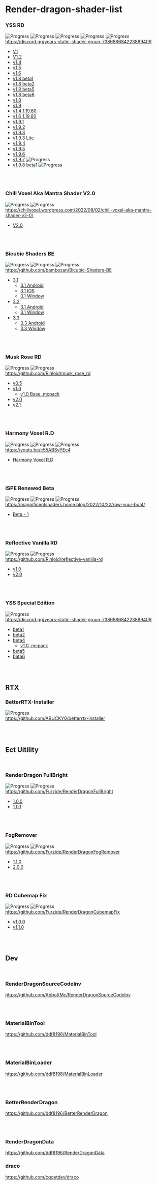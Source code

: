 # Render-dragon-shader-list
### YSS RD
![Progress](https://img.shields.io/badge/Android-brightgreen?style=flat-square)
![Progress](https://img.shields.io/badge/IOS-orange?style=flat-square)
![Progress](https://img.shields.io/badge/Window-blue?style=flat-square)
![Progress](https://img.shields.io/badge/Switch-red?style=flat-square)
![Progress](https://img.shields.io/badge/BetterRenderDragon-ff69b4?style=flat-square)  
https://discord.gg/years-static-shader-group-738688684223889409  
  - [V1](https://cdn.discordapp.com/attachments/972141088607436890/972347754732982282/YSS_for_RenderDragon_v1.zip)
  - [V1.2](https://cdn.discordapp.com/attachments/972141088607436890/972801142851534948/YSS_for_RenderDragon_v1.2.zip)  
  - [v1.4](https://cdn.discordapp.com/attachments/972141088607436890/973825512340336710/YSS_for_RenderDragon_v1.4.zip)  
  - [v1.5](https://cdn.discordapp.com/attachments/972141088607436890/974172944588738580/YSS_for_RenderDragon_v1.5.zip)
  - [v1.6](https://cdn.discordapp.com/attachments/972141088607436890/975756710050426931/YSS_for_RenderDragon_v1.6.zip)
  - [v1.8 beta1](https://cdn.discordapp.com/attachments/972141088607436890/1005717121336090624/YSS_RD_v1.8_Beta1.zip)
  - [v1.8 beta2](https://cdn.discordapp.com/attachments/972141088607436890/1006752018863489117/YSS_RD_v1.8_beta2.zip)
  - [v1.8 beta5](https://cdn.discordapp.com/attachments/972141088607436890/1040820223135199252/YSS_RD_1.8_beta_5.zip)
  - [v1.8 beta6](https://cdn.discordapp.com/attachments/972141088607436890/1042112926401708043/YSS_RD_1.8_beta_6.zip)
  - [v1.8](https://cdn.discordapp.com/attachments/972141088607436890/1060557487507525732/YSS_RD_v1.8.zip)
  - [v1.9](https://cdn.discordapp.com/attachments/972141088607436890/1073634274009419896/YSS_RD_v1.9.zip)
  - [v1.4 1.19.60](https://cdn.discordapp.com/attachments/972141088607436890/1081621327875674172/YSS_RD_1.4_1.19.60.zip)
  - [v1.6 1.19.60](https://cdn.discordapp.com/attachments/972141088607436890/1081621328307695726/YSS_RD_1.6_1.19.60.zip)
  - [v1.9.1](https://cdn.discordapp.com/attachments/972141088607436890/1084364006686474251/YSS_RD_1.9.1.zip)
  - [v1.9.2](https://cdn.discordapp.com/attachments/972141088607436890/1087017885949505616/YSS_RD_1.9.2.zip)
  - [v1.9.3](https://cdn.discordapp.com/attachments/972141088607436890/1089533277662085120/YSS_RD_1.9.3.zip)
  - [v1.9.3 Lite](https://cdn.discordapp.com/attachments/972141088607436890/1089927728544886834/YSS_RD_1.9.3_Lite.zip)
  - [v1.9.4](https://cdn.discordapp.com/attachments/972141088607436890/1091365694953771099/YSS_RD_1.9.4.zip)
  - [v1.9.5](https://cdn.discordapp.com/attachments/972141088607436890/1093536816109461524/YSS_RD_1.9.5.zip)
  - [v1.9.6](https://cdn.discordapp.com/attachments/972141088607436890/1103367207985106954/YSS_RD_1.9.6.zip)
  - [v1.9.7](https://cdn.discordapp.com/attachments/972141088607436890/1105546243414970408/YSS_RD_1.9.7.zip) ![Progress](https://img.shields.io/badge/Switch-red?style=flat-square)
  - [v1.9.8 beta1](https://cdn.discordapp.com/attachments/972141088607436890/1108233005396394024/YSS_RD_1.9.8_Beta1.zip) ![Progress](https://img.shields.io/badge/BetterRenderDragon-ff69b4?style=flat-square)  


<br/>
<br/>

### Chill Voxel Aka Mantra Shader V2.0  
![Progress](https://img.shields.io/badge/Android-brightgreen?style=flat-square)
![Progress](https://img.shields.io/badge/IOS-orange?style=flat-square)  
https://chillvoxel.wordpress.com/2022/08/02/chill-voxel-aka-mantra-shader-v2-0/  
  - [V2.0](https://download2389.mediafire.com/fbwrmfm9bpbgKL5hHIDQ0R23EfYbQcT9UP0ber9JQiK6wSNpCH_FZIW3Rv8ZrkypZjrZGmi19qcmauJHkErantL9/c26hmb2uyipbvbe/Chill+Voxel+Shader+for+R.D+Bedrock+platforms.zip)

<br/>
<br/>

### Bicubic Shaders BE  
![Progress](https://img.shields.io/badge/Android-brightgreen?style=flat-square)
![Progress](https://img.shields.io/badge/IOS-orange?style=flat-square)
![Progress](https://img.shields.io/badge/Window-blue?style=flat-square)  
https://github.com/bambosan/Bicubic-Shaders-BE  
  - [3.1](https://github.com/bambosan/Bicubic-Shaders-BE/releases/tag/3.1)
    - [3.1 Android](https://github.com/bambosan/Bicubic-Shaders-BE/releases/download/3.1/BSBE-RD-Materials-Android-3.1.zip)
    - [3.1 IOS](https://github.com/bambosan/Bicubic-Shaders-BE/releases/download/3.1/BSBE-RD-Materials-iOS-3.1.zip)
    - [3.1 Window](https://github.com/bambosan/Bicubic-Shaders-BE/releases/download/3.1/BSBE-RD-Materials-Windows-3.1.zip)
  - [3.2](https://github.com/bambosan/Bicubic-Shaders-BE/releases/tag/3.2)
    - [3.1 Android](https://github.com/bambosan/Bicubic-Shaders-BE/releases/tag/3.2)
    - [3.1 Window](https://github.com/bambosan/Bicubic-Shaders-BE/releases/download/3.2/BSBE-RD-Materials-Windows.zip)
  - [3.3](https://github.com/bambosan/Bicubic-Shaders-BE/releases/tag/3.3)
    - [3.3 Android](https://github.com/bambosan/Bicubic-Shaders-BE/releases/download/3.3/BSBE-RD-Materials-Android-3.3.zip)
    - [3.3 Window](https://github.com/bambosan/Bicubic-Shaders-BE/releases/download/3.3/BSBE-RD-Materials-Windows-3.3.zip)

<br/>
<br/>

### Musk Rose RD  
![Progress](https://img.shields.io/badge/Android-brightgreen?style=flat-square)
![Progress](https://img.shields.io/badge/Window-blue?style=flat-square)  
https://github.com/Rinloid/musk_rose_rd  
  - [v0.5](https://github.com/Rinloid/musk_rose_rd/releases/download/v0.5/Musk_Rose_RDv0.5.zip)
  - [v1.0](https://github.com/Rinloid/musk_rose_rd/releases/download/v1.0/Musk_Rose_RD_v1.0.zip)
    - [v1.0 Base .mcpack](https://github.com/Rinloid/musk_rose_rd/releases/download/v1.0/Musk_Rose_RD_Base.mcpack)
  - [v2.0](https://github.com/Rinloid/musk_rose_rd/releases/download/v2.0/musk_rose_rd-v2.0.zip)
  - [v2.1](https://github.com/Rinloid/musk_rose_rd/releases/download/v2.1/musk_rose_rd-v2.1.zip)

<br/>
<br/>

### Harmony Voxel R.D  
![Progress](https://img.shields.io/badge/Android-brightgreen?style=flat-square)
![Progress](https://img.shields.io/badge/IOS-orange?style=flat-square)
![Progress](https://img.shields.io/badge/Window-blue?style=flat-square)  
https://youtu.be/c55ABSyYEc4  
  - [Harmony Voxel R.D](https://download2392.mediafire.com/qpbeqifk6zkgrWqPX27AQC3qiUl6ha4fRW5OCE4ub2AJ9l3342uNERtm75HiEM1hqVSDPOQb2sC1V5S-DdLs6OAA/x81jndnwitfr5r9/Harmony+Voxel+R.D.zip)

<br/>
<br/>

### ISPE Renewed Beta  
![Progress](https://img.shields.io/badge/Android-brightgreen?style=flat-square)
![Progress](https://img.shields.io/badge/IOS-orange?style=flat-square)
![Progress](https://img.shields.io/badge/Window-blue?style=flat-square)  
https://magnificentshaders.home.blog/2022/10/22/row-your-boat/  
  - [Beta - 1](https://download2261.mediafire.com/hqdb8tohuqbg4VkZS7ab8KeFKbAYslW2A84k74qdj90p8O_hbJ4SG_JDpjz667bjd0lZ9pUTKjNimYJL9vR3v-Xw/zir4nlq7cn5awrh/ISPE+Renewed+R.D.zip)

<br/>
<br/>

### Reflective Vanilla RD
![Progress](https://img.shields.io/badge/Android-brightgreen?style=flat-square)
![Progress](https://img.shields.io/badge/Window-blue?style=flat-square)  
https://github.com/Rinloid/reflective-vanilla-rd
  - [v1.0](https://github.com/Rinloid/reflective-vanilla-rd/releases/download/v1.0/reflective_vanilla_rd-v1.0.zip)
  - [v2.0](https://github.com/Rinloid/reflective-vanilla-rd/releases/download/v2.0/reflective_vanilla_rd-v2.0.zip)

<br/>
<br/>

### YSS Special Edition
![Progress](https://img.shields.io/badge/RTX2Deferred-BetterRenderDragon-ff69b4?style=flat-square)  
https://discord.gg/years-static-shader-group-738688684223889409
  - [beta1](https://cdn.discordapp.com/attachments/1066623642194153582/1067137962925637722/YSS_Special_Edition_beta1.zip)
  - [beta2](https://cdn.discordapp.com/attachments/1066623642194153582/1067435344028499988/YSS_Special_Edition_beta2.zip)
  - [beta4](https://cdn.discordapp.com/attachments/1066623642194153582/1068534732310196264/YSS_Special_Edition_beta4.zip)
    - [v1.0 .mcpack](https://cdn.discordapp.com/attachments/1066623642194153582/1068534357247152251/YSS_SE_Pack_v1.0.mcpack)
  - [beta5](https://cdn.discordapp.com/attachments/1066623642194153582/1069602081679364167/YSS_Special_Edition_beta5.zip)
  - [bata6](https://cdn.discordapp.com/attachments/1066623642194153582/1071805388065882172/YSS_Special_Edition_beta6.zip)

<br/>
<br/>

## RTX
### BetterRTX-Installer
![Progress](https://img.shields.io/badge/RTX-Window-blue?style=flat-square)  
https://github.com/ABUCKY0/betterrtx-installer

<br/>
<br/>

## Ect Uitility
<br/>

### RenderDragon FullBright
![Progress](https://img.shields.io/badge/Android-brightgreen?style=flat-square)
![Progress](https://img.shields.io/badge/Window-blue?style=flat-square)    
https://github.com/Furzide/RenderDragonFullBright  
  - [1.0.0](https://github.com/Furzide/RenderDragonFullBright/releases/download/v1.0.0/RenderDragonFullBright.1.0.0.zip)
  - [1.0.1](https://github.com/Furzide/RenderDragonFullBright/releases/download/v1.0.1/RenderDragonFullBright.1.0.1.zip)

<br/>
<br/>

### FogRemover
![Progress](https://img.shields.io/badge/Android-brightgreen?style=flat-square)
![Progress](https://img.shields.io/badge/Window-blue?style=flat-square)  
https://github.com/Furzide/RenderDragonFogRemover  
  - [1.1.0](https://github.com/Furzide/RenderDragonFogRemover/releases/download/v1.1.0/RenderDragonNoFog_1.1.0.zip)
  - [2.0.0](https://github.com/Furzide/RenderDragonFogRemover/releases/download/v2.0.0/RenderDragonNoFog_2.0.0.zip)
 
<br/>
<br/>

### RD Cubemap Fix
![Progress](https://img.shields.io/badge/Android-brightgreen?style=flat-square)
![Progress](https://img.shields.io/badge/Window-blue?style=flat-square)  
https://github.com/Furzide/RenderDragonCubemapFix
  - [v1.0.0](https://github.com/Furzide/RenderDragonCubemapFix/releases/download/Release/RDCubemapFix.zip)
  - [v1.1.0](https://github.com/Furzide/RenderDragonCubemapFix/releases/download/v1.1.0/RD.Cubemap.Fix.1.1.0.zip)
 
<br/>
<br/>

## Dev
<br/>

### RenderDragonSourceCodeInv
https://github.com/AbbottMc/RenderDragonSourceCodeInv
 
<br/>
<br/>

### MaterialBinTool
https://github.com/ddf8196/MaterialBinTool
 
<br/>
<br/>

### MaterialBinLoader
https://github.com/ddf8196/MaterialBinLoader
 
<br/>
<br/>

### BetterRenderDragon
https://github.com/ddf8196/BetterRenderDragon
 
<br/>
<br/>

### RenderDragonData
https://github.com/ddf8196/RenderDragonData


### draco
https://github.com/cqdetdev/draco
